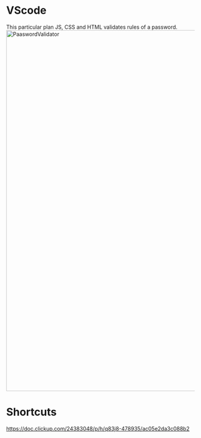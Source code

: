 # VScode
This particular plan JS, CSS and HTML validates rules of a password.
<img width="965" alt="PaaswordValidator" src="https://user-images.githubusercontent.com/83381692/209996096-5e77dd43-4889-4f99-a05f-b2f2c2aad78b.png">

# Shortcuts
https://doc.clickup.com/24383048/p/h/q83j8-478935/ac05e2da3c088b2
